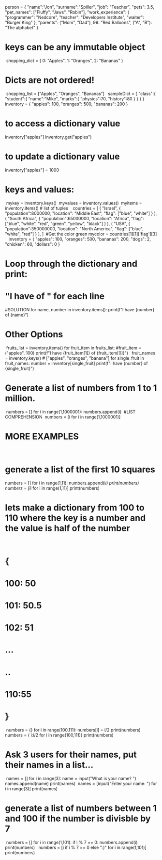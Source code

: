 person = {
	"name":"Jon", 
	"surname":"Spiller",
	"job": "Teacher",
	"pets": 3.5,
	"pet_names": ["Fluffy", "Jaws", "Robin"],
	"work_experience": {
		"programmer": "Nedcore",
		"teacher": "Developers Institute",
		"waiter": "Burger King"
	},
	"parents": ("Mom", "Dad"),
	99: "Red Balloons", 
	("A", "B"): "The alphabet" 
}
​
​
# keys can be any immutable object
​
shopping_dict = {
	0: "Apples",
	1: "Oranges",
	2: "Bananas"
}
​
# Dicts are not ordered!
​
shopping_list = ["Apples", "Oranges", "Bananas"]
​
​
sampleDict = { 
   "class":{ 
      "student":{ 
         "name":"Mike",
         "marks":{ 
            "physics":70,
            "history":80
         }
      }
   }
}
​
​
​
​
inventory = {
	"apples": 100,
	"oranges": 500,
	"bananas": 200
}
​
# to access a dictionary value
inventory["apples"]
inventory.get("apples")
​
# to update a dictionary value
inventory["apples"] = 1000
​
​
# keys and values:
​
mykey = inventory.keys()
​
myvalues = inventory.values()
​
myitems = inventory.items() # list of tuples
​
​
​
countries = [
	(
		"Israel", 
		{
			"population":8000000,
			"location": "Middle East",
			"flag": ["blue", "white"]
		}
	), 
	(
		"South Africa", 
		{
			"population":65000000,
			"location": "Africa",
			"flag": ["blue", "white", "red", "green", "yellow", "black"]
		}
	), 
	(
		"USA", 
		{
			"population":350000000,
			"location": "North America",
			"flag": ["blue", "white", "red"]
		}
	), 
]
​
#Get the color green
mycolor = countries[1][1]['flag'][3]
​
​
​
inventory = {
	"apples": 100,
	"oranges": 500,
	"bananas": 200,
	"dogs": 2,
	"chicken": 60,
	"dollars": 0
}
​
# Loop through the dictionary and print:
# "I have <number> of <fruit>" for each line
#SOLUTION
for name, number in inventory.items():
	print(f"I have {number} of {name}")
​
​
# Other Options
​
fruits_list = inventory.items()
for fruit_item in fruits_list:  #fruit_item = ("apples", 100)
	print(f"I have {fruit_item[1]} of {fruit_item[0]}")
​
​
fruit_names = inventory.keys()    # ["apples", "oranges", "banana"]
for single_fruit in fruit_names:
	number = inventory[single_fruit]
	print(f"I have {number} of {single_fruit}")
​
​
​
# Generate a list of numbers from 1 to 1 million.
​
numbers = []
for i in range(1,1000001):
	numbers.append(i)
​
#LIST COMPREHENSION
​
numbers = [i for i in range(1,1000001)]
​
​
# MORE EXAMPLES
​
​
# generate a list of the first 10 squares
numbers = []
for i in range(1,11):
	numbers.append(i*i)
print(numbers)
​
numbers = [i*i for i in range(1,11)]
print(numbers)
​
​
# lets make a dictionary from 100 to 110 where the key is a number and the value is half of the number
​
# {
# 	100: 50
# 	101: 50.5
# 	102: 51
# 	...
# 	..
# 	110:55
# }
​
numbers = {}
for i in range(100,111):
	numbers[i] = i/2
print(numbers)
​
numbers = { i:i/2 for i in range(100,111)}
print(numbers)
​
​
​
# Ask 3 users for their names, put their names in a list...
​
names = []
for i in range(3):
	name = input("What is your name? ")
	names.append(name)
print(names)
​
names = [input("Enter your name: ") for i in range(3)]
print(names)
​
​
# generate a list of numbers between 1 and 100 if the number is divisble by 7
​
numbers = []
for i in range(1,101):
	if i % 7 == 0:
		numbers.append(i)
print(numbers)
​
​
numbers = [i if i % 7 == 0 else ":)" for i in range(1,101)]
print(numbers)